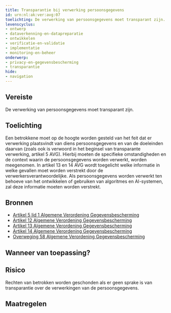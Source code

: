 ```yaml
---
title: Transparantie bij verwerking persoonsgegevens
id: urn:nl:ak:ver:avg:07
toelichting: De verwerking van persoonsgegevens moet transparant zijn. 
levenscyclus:
- ontwerp
- dataverkenning-en-datapreparatie
- ontwikkelen
- verificatie-en-validatie
- implementatie
- monitoring-en-beheer
onderwerp:
- privacy-en-gegevensbescherming
- transparantie
hide:
- navigation
---
```


<!-- tags -->
## Vereiste

De verwerking van persoonsgegevens moet transparant zijn.

## Toelichting

Een betrokkene moet op de hoogte worden gesteld van het feit dat er verwerking plaatsvindt van diens persoonsgegevens en van de doeleinden daarvan (zoals ook is verwoord in het beginsel van transparante verwerking, artikel 5 AVG).
Hierbij moeten de specifieke omstandigheden en de context waarin de persoonsgegevens worden verwerkt, worden meegenomen.
In artikel 13 en 14 AVG wordt toegelicht welke informatie in welke gevallen moet worden verstrekt door de verwerkersverantwoordelijke.
Als persoonsgegevens worden verwerkt ten behoeve van het ontwikkelen of gebruiken van algoritmes en AI-systemen, zal deze informatie moeten worden verstrekt.

## Bronnen

- [Artikel 5 lid 1 Algemene Verordening Gegevensbescherming](https://eur-lex.europa.eu/legal-content/NL/TXT/HTML/?uri=CELEX:32016R0679#d1e1802-1-1)
- [Artikel 12 Algemene Verordening Gegevensbescherming](https://eur-lex.europa.eu/legal-content/NL/TXT/HTML/?uri=CELEX:32016R0679#d1e2174-1-1)
- [Artikel 13 Algemene Verordening Gegevensbescherming](https://eur-lex.europa.eu/legal-content/NL/TXT/HTML/?uri=CELEX:32016R0679#d1e2246-1-1)
- [Artikel 14 Algemene Verordening Gegevensbescherming](https://eur-lex.europa.eu/legal-content/NL/TXT/HTML/?uri=CELEX:32016R0679#d1e2347-1-1)
- [Overweging 58 Algemene Verordening Gegevensbescherming](https://eur-lex.europa.eu/legal-content/NL/TXT/HTML/?uri=CELEX:32016R0679#d1e40-1-1)

## Wanneer van toepassing?


## Risico

Rechten van betrokken worden geschonden als er geen sprake is van transparantie over de verwerkingen van de persoonsgegevens.
 

## Maatregelen

<!-- list_maatregelen vereiste/avg:07-transparantie-bij-verwerken-persoonsgegevens -->
